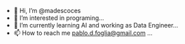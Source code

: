 - 👋 Hi, I’m @madescoces
- 👀 I’m interested in programing...
- 🌱 I’m currently learning AI and working as Data Engineer...
- 📫 How to reach me pablo.d.foglia@gmail.com ...

<!---
madescoces/madescoces is a ✨ special ✨ repository because its `README.md` (this file) appears on your GitHub profile.
You can click the Preview link to take a look at your changes.
--->
